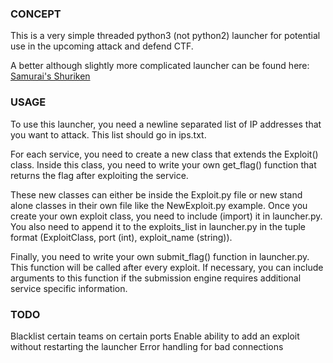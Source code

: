 ### CONCEPT
This is a very simple threaded python3 (not python2) launcher for potential use in the upcoming attack and defend CTF.

A better although slightly more complicated launcher can be found here:
[Samurai's Shuriken](https://github.com/samuraictf/shuriken-framework)

### USAGE
To use this launcher, you need a newline separated list of IP addresses that you want to attack. This list should go in ips.txt.

For each service, you need to create a new class that extends the Exploit() class. Inside this class, you need to write your own get_flag() function that returns the flag after exploiting the service.

These new classes can either be inside the Exploit.py file or new stand alone classes in their own file like the NewExploit.py example. Once you create your own exploit class, you need to include (import) it in launcher.py. You also need to append it to the exploits_list in launcher.py in the tuple format (ExploitClass, port (int), exploit_name (string)).

Finally, you need to write your own submit_flag() function in launcher.py. This function will be called after every exploit. If necessary, you can include arguments to this function if the submission engine requires additional service specific information.

### TODO
Blacklist certain teams on certain ports
Enable ability to add an exploit without restarting the launcher
Error handling for bad connections
